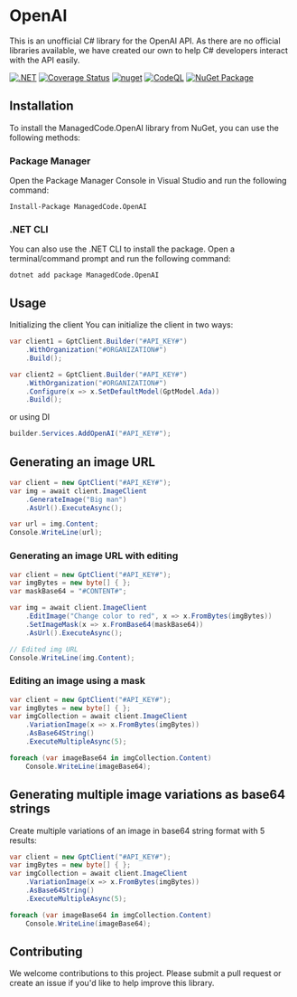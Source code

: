 # OpenAI

This is an unofficial C# library for the OpenAI API. As there are no official libraries available, we have created our
own to help C# developers interact with the API easily.

[![.NET](https://github.com/managedcode/OpenAI/actions/workflows/dotnet.yml/badge.svg)](https://github.com/managedcode/OpenAI/actions/workflows/dotnet.yml)
[![Coverage Status](https://coveralls.io/repos/github/managedcode/OpenAI/badge.svg?branch=main&service=github)](https://coveralls.io/github/managedcode/OpenAI?branch=main)
[![nuget](https://github.com/managedcode/OpenAI/actions/workflows/nuget.yml/badge.svg?branch=main)](https://github.com/managedcode/Communication/actions/workflows/nuget.yml)
[![CodeQL](https://github.com/managedcode/OpenAI/actions/workflows/codeql-analysis.yml/badge.svg?branch=main)](https://github.com/managedcode/OpenAI/actions/workflows/codeql-analysis.yml)
[![NuGet Package](https://img.shields.io/nuget/v/ManagedCode.OpenAI.svg)](https://www.nuget.org/packages/ManagedCode.OpenAI)

## Installation

To install the ManagedCode.OpenAI library from NuGet, you can use the following methods:

### Package Manager

Open the Package Manager Console in Visual Studio and run the following command:

```
Install-Package ManagedCode.OpenAI
```

### .NET CLI

You can also use the .NET CLI to install the package. Open a terminal/command prompt and run the following command:

```
dotnet add package ManagedCode.OpenAI
```

## Usage

Initializing the client
You can initialize the client in two ways:

``` cs
var client1 = GptClient.Builder("#API_KEY#")
    .WithOrganization("#ORGANIZATION#")
    .Build();
```

```cs
var client2 = GptClient.Builder("#API_KEY#")
    .WithOrganization("#ORGANIZATION#")
    .Configure(x => x.SetDefaultModel(GptModel.Ada))
    .Build();
```
or using DI

```cs
builder.Services.AddOpenAI("#API_KEY#");
```

## Generating an image URL

```cs
var client = new GptClient("#API_KEY#");
var img = await client.ImageClient
    .GenerateImage("Big man")
    .AsUrl().ExecuteAsync();

var url = img.Content;
Console.WriteLine(url);
```

### Generating an image URL with editing
```cs
var client = new GptClient("#API_KEY#");
var imgBytes = new byte[] { };
var maskBase64 = "#CONTENT#";

var img = await client.ImageClient
    .EditImage("Change color to red", x => x.FromBytes(imgBytes))
    .SetImageMask(x => x.FromBase64(maskBase64))
    .AsUrl().ExecuteAsync();

// Edited img URL
Console.WriteLine(img.Content);
```

### Editing an image using a mask
```cs
var client = new GptClient("#API_KEY#");
var imgBytes = new byte[] { };
var imgCollection = await client.ImageClient
    .VariationImage(x => x.FromBytes(imgBytes))
    .AsBase64String()
    .ExecuteMultipleAsync(5);

foreach (var imageBase64 in imgCollection.Content)
    Console.WriteLine(imageBase64);
```    

## Generating multiple image variations as base64 strings

Create multiple variations of an image in base64 string format with 5 results:

```cs
var client = new GptClient("#API_KEY#");
var imgBytes = new byte[] { };
var imgCollection = await client.ImageClient
    .VariationImage(x => x.FromBytes(imgBytes))
    .AsBase64String()
    .ExecuteMultipleAsync(5);

foreach (var imageBase64 in imgCollection.Content)
    Console.WriteLine(imageBase64);
```

## Contributing

We welcome contributions to this project. Please submit a pull request or create an issue if you'd like to help improve
this library.

